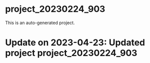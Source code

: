 # project_20230224_903

This is an auto-generated project.

# Update on 2023-04-23: Updated project project_20230224_903
